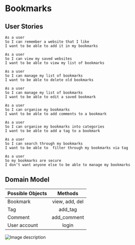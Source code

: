 # Bookmarks

## User Stories

```
As a user
So I can remember a website that I like
I want to be able to add it in my bookmarks

As a user
So I can view my saved websites
I want to be able to view my list of bookmarks

As a user
So I can manage my list of bookmarks
I want to be able to delete old bookmarks

As a user
So I can manage my list of bookmarks
I want to be able to edit a saved bookmark

As a user
So I can organise my bookmarks
I want to be able to add comments to a bookmark

As a user
So I can organise my bookmarks into categories
I want to be able to add a tag to a bookmark

As a user
So I can search through my bookmarks
I want to be able to  filter through my bookmarks via tag

As a user
So my bookmarks are secure
I don’t want anyone else to be able to manage my bookmarks
```

## Domain Model

| Possible Objects            | Methods        |
| ----------------------------|:-------------: |
| Bookmark                    | view, add, del |
| Tag                         | add_tag        |
| Comment                     | add_comment    |
| User account                | login          |

![Image description](https://app.creately.com/diagram/sdn24jEbKA0/view)
